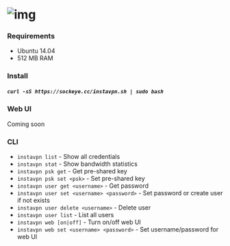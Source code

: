 ![img](http://sockeye.cc/img/instavpn.png)
========

### Requirements
* Ubuntu 14.04
* 512 MB RAM

### Install
##### `curl -sS https://sockeye.cc/instavpn.sh | sudo bash`

### Web UI
Coming soon

### CLI
* `instavpn list` - Show all credentials
* `instavpn stat` - Show bandwidth statistics
* `instavpn psk get` - Get pre-shared key
* `instavpn psk set <psk>` - Set pre-shared key
* `instavpn user get <username>` - Get password
* `instavpn user set <username> <password>` - Set password or create user if not exists
* `instavpn user delete <username>` - Delete user
* `instavpn user list` - List all users
* `instavpn web [on|off]` - Turn on/off web UI
* `instavpn web set <username> <password>` - Set username/password for web UI